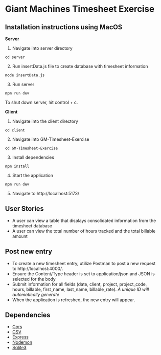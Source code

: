 # Giant Machines Timesheet Exercise

## Installation instructions using MacOS
**Server**

1. Navigate into server directory 
```
cd server
```
2. Run insertData.js file to create database with timesheet information
```
node insertData.js
```
3. Run server
```
npm run dev
```

To shut down server, hit control + c.


**Client**

1. Navigate into the client directory
```
cd client
```
2. Navigate into GM-Timesheet-Exercise 
```
cd GM-Timesheet-Exercise
```
3. Install dependencies 
```
npm install
```
4. Start the application
```
npm run dev
```
5. Navigate to http://localhost:5173/

## User Stories
* A user can view a table that displays consolidated information from the timesheet database
* A user can view the total number of hours tracked and the total billable amount

## Post new entry
* To create a new timesheet entry, utilize Postman to post a new request to http://localhost:4000/.
* Ensure the Content/Type header is set to application/json and JSON is selected for the body
* Submit information for all fields (date, client, project, project_code, hours, billable, first_name, last_name, billable_rate). *A unique ID will automatically generate*
* When the application is refreshed, the new entry will appear.

## Dependencies 
 * [Cors](https://github.com/expressjs/cors#readme)
 * [CSV](https://github.com/adaltas/node-csv)
 * [Express](https://expressjs.com/en/starter/installing.html)
 * [Nodemon](https://github.com/remy/nodemon) 
 * [Sqlite3](https://github.com/TryGhost/node-sqlite3)